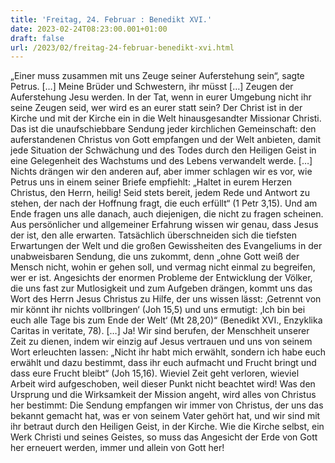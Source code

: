 ```yaml
---
title: 'Freitag, 24. Februar : Benedikt XVI.'
date: 2023-02-24T08:23:00.001+01:00
draft: false
url: /2023/02/freitag-24-februar-benedikt-xvi.html
---
```


„Einer muss zusammen mit uns Zeuge seiner Auferstehung sein“, sagte Petrus. \[…\] Meine Brüder und Schwestern, ihr müsst \[…\] Zeugen der Auferstehung Jesu werden. In der Tat, wenn in eurer Umgebung nicht ihr seine Zeugen seid, wer wird es an eurer statt sein? Der Christ ist in der Kirche und mit der Kirche ein in die Welt hinausgesandter Missionar Christi. Das ist die unaufschiebbare Sendung jeder kirchlichen Gemeinschaft: den auferstandenen Christus von Gott empfangen und der Welt anbieten, damit jede Situation der Schwächung und des Todes durch den Heiligen Geist in eine Gelegenheit des Wachstums und des Lebens verwandelt werde. \[…\] Nichts drängen wir den anderen auf, aber immer schlagen wir es vor, wie Petrus uns in einem seiner Briefe empfiehlt: „Haltet in eurem Herzen Christus, den Herrn, heilig! Seid stets bereit, jedem Rede und Antwort zu stehen, der nach der Hoffnung fragt, die euch erfüllt“ (1 Petr 3,15). Und am Ende fragen uns alle danach, auch diejenigen, die nicht zu fragen scheinen. Aus persönlicher und allgemeiner Erfahrung wissen wir genau, dass Jesus der ist, den alle erwarten. Tatsächlich überschneiden sich die tiefsten Erwartungen der Welt und die großen Gewissheiten des Evangeliums in der unabweisbaren Sendung, die uns zukommt, denn „ohne Gott weiß der Mensch nicht, wohin er gehen soll, und vermag nicht einmal zu begreifen, wer er ist. Angesichts der enormen Probleme der Entwicklung der Völker, die uns fast zur Mutlosigkeit und zum Aufgeben drängen, kommt uns das Wort des Herrn Jesus Christus zu Hilfe, der uns wissen lässt: ‚Getrennt von mir könnt ihr nichts vollbringen‘ (Joh 15,5) und uns ermutigt: ‚Ich bin bei euch alle Tage bis zum Ende der Welt‘ (Mt 28,20)“ (Benedikt XVI., Enzyklika Caritas in veritate, 78). \[…\] Ja! Wir sind berufen, der Menschheit unserer Zeit zu dienen, indem wir einzig auf Jesus vertrauen und uns von seinem Wort erleuchten lassen: „Nicht ihr habt mich erwählt, sondern ich habe euch erwählt und dazu bestimmt, dass ihr euch aufmacht und Frucht bringt und dass eure Frucht bleibt“ (Joh 15,16). Wieviel Zeit geht verloren, wieviel Arbeit wird aufgeschoben, weil dieser Punkt nicht beachtet wird! Was den Ursprung und die Wirksamkeit der Mission angeht, wird alles von Christus her bestimmt: Die Sendung empfangen wir immer von Christus, der uns das bekannt gemacht hat, was er von seinem Vater gehört hat, und wir sind mit ihr betraut durch den Heiligen Geist, in der Kirche. Wie die Kirche selbst, ein Werk Christi und seines Geistes, so muss das Angesicht der Erde von Gott her erneuert werden, immer und allein von Gott her!